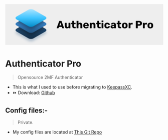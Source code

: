 
<p align="center">
  <img src="/Assets/AuthenticatorPro.png">
</p>

# Authenticator Pro
> Opensource 2MF Authenticator 

- This is what I used to use before migrating to [KeepassXC](../KeepassXC/).
- ⏩ Download: [Github](https://github.com/jamie-mh/AuthenticatorPro)
## Config files:-
> Private.
- My config files are located at [This Git Repo](https://github.com/soymadip/Private-Database/tree/main/Repo%3A%20My%20Configs/Authenticator%20pro)
